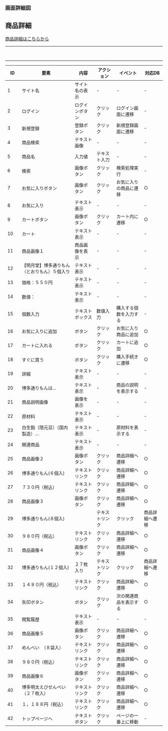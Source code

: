 ### 画面詳細図
## 商品詳細

[商品詳細はこちらから](https://www.figma.com/file/grKrUtxQjCbLWnXJSkVPp9/商品詳細?node-id=0%3A1)

*****
<img src="../img/商品詳細.png" width="00">

*****

|ID|要素|内容|アクション|イベント|対応DB|
|--|---|----|---------|-------|-------|
|1|サイト名|サイト名の表示|-|-|-|
|2|ログイン|ログインボタン|クリック|ログイン画面に遷移|-|
|3|新規登録|登録ボタン|クリック|新規登録画面に遷移|-|
|4|商品検索|テキスト画像|-|-|-|
|5|商品名|入力値|テキスト入力|-|-|
|6|検索|画像ボタン|クリック|検索処理実行|-|○|
|7|お気に入りボタン|画像ボタン|クリック|お気に入りの商品に遷移|○|
|8|お気に入り|テキスト表示|-|-|-|
|9|カートボタン|画像ボタン|クリック|カート内に遷移|○|
|10|カート|テキスト表示|-|-|-|
|11|商品画像１|商品画像を表示|-|-|-|
|12|【明月堂】博多通りもん（とおりもん）５個入り|テキスト表示|-|-|-|
|13|価格：５５０円|テキスト表示|-|-|-|
|14|数値：|テキスト表示|-|-|-|
|15|個数入力|テキストボックス|数値入力|購入する個数を入力する|-|
|16|お気に入りに追加|ボタン|クリック|お気に入り商品に追加|○|
|17|カートに入れる|ボタン|クリック|カートに追加|○|
|18|すぐに買う|ボタン|クリック|購入手続きに遷移|○|
|19|詳細|テキスト表示|-|-|-|
|20|博多通りもんは…|テキスト表示|-|商品の説明を表示する|-|
|21|商品説明画像|画像を表示|-|-|-|
|22|原材料|テキスト表示|-|-|-|
|23|白生餡（隠元豆）（国内製造）…|テキスト表示|-|原材料を表示する|-|
|24|関連商品|テキスト表示|-|-|-|
|25  |商品画像２|画像ボタン|クリック|商品詳細へ遷移|○|
|26  |博多通りもん(６個入)|テキストリンク|クリック|商品詳細へ遷移|○|
|27  |７３０円（税込）|テキストリンク|クリック|商品詳細へ遷移|○|
|28  |商品画像３|画像ボタン|クリック|商品詳細へ遷移|○|
|29  |博多通りもん(８個入)||テキストリンク|クリック|商品詳細へ遷移|○|
|30  |９８０円（税込）|テキストリンク|クリック|商品詳細へ遷移|○|
|31  |商品画像４|画像ボタン|クリック|商品詳細へ遷移|○|
|32  |博多通りもん(１２個入)| ２７枚入り|テキストリンク|クリック|商品詳細へ遷移|○|
|33  |１４８０円（税込）|テキストリンク|クリック|商品詳細へ遷移|○|
|34   |矢印ボタン|ボタン|クリック|次の関連商品を表示する|○|
|35　|閲覧履歴|テキスト表示|-|-|-|
|36  |商品画像５|画像ボタン|クリック|商品詳細へ遷移|○|
|37  |めんべい　（８袋入）|テキストリンク|クリック|商品詳細へ遷移|○|
|38  |９８０円（税込）|テキストリンク|クリック|商品詳細へ遷移|○|
|39  |商品画像６|画像ボタン|クリック|商品詳細へ遷移|○|
|40  |博多明太えびせんべい（２７枚入）|テキストリンク|クリック|商品詳細へ遷移|○|
|41  |１，１８８円（税込）|テキストリンク|クリック|商品詳細へ遷移|○|
|42  |トップページへ|テキストボタン|クリック|ページの一番上に移動|-|
